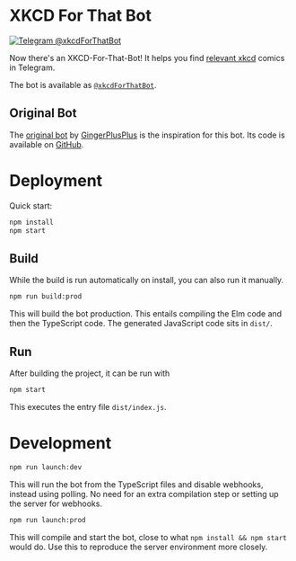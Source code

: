 # XKCD For That Bot

[![Telegram @xkcdForThatBot](https://img.shields.io/badge/Telegram-%40xkcdForThatBot-blue.svg)](https://t.me/xkcdForThatBot)

Now there's an XKCD-For-That-Bot! It helps you find [relevant xkcd] comics in Telegram.

The bot is available as [`@xkcdForThatBot`](https://t.me/xkcdForThatBot).

## Original Bot
The [original bot](https://t.me/xkcdsearch_bot) by
[GingerPlusPlus](https://github.com/GingerPlusPlus) is the inspiration for this bot.
Its code is available on [GitHub](https://github.com/GingerPlusPlus/xkcd-search-bot).

[relevant xkcd]: https://relevantxkcd.appspot.com/

# Deployment

Quick start:
```bash
npm install
npm start
```

## Build
While the build is run automatically on install, you can also run it manually.
```bash
npm run build:prod
```
This will build the bot production. This entails compiling the Elm code and then the TypeScript code. The generated JavaScript code sits in `dist/`.

## Run
After building the project, it can be run with
```bash
npm start
```
This executes the entry file `dist/index.js`.

# Development

```bash
npm run launch:dev
```
This will run the bot from the TypeScript files and disable webhooks, instead using polling. No need for an extra compilation step or setting up the server for webhooks.

```bash
npm run launch:prod
```
This will compile and start the bot, close to what `npm install && npm start` would do. Use this to reproduce the server environment more closely.